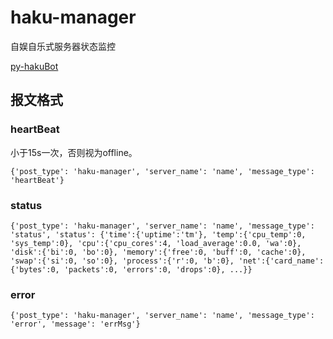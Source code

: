 # haku-manager


自娱自乐式服务器状态监控

[py-hakuBot](https://github.com/weilinfox/py-hakuBot/)

## 报文格式

### heartBeat

小于15s一次，否则视为offline。

```
{'post_type': 'haku-manager', 'server_name': 'name', 'message_type': 'heartBeat'}
```

### status

```
{'post_type': 'haku-manager', 'server_name': 'name', 'message_type': 'status', 'status': {'time':{'uptime':'tm'}, 'temp':{'cpu_temp':0, 'sys_temp':0}, 'cpu':{'cpu_cores':4, 'load_average':0.0, 'wa':0}, 'disk':{'bi':0, 'bo':0}, 'memory':{'free':0, 'buff':0, 'cache':0}, 'swap':{'si':0, 'so':0}, 'process':{'r':0, 'b':0}, 'net':{'card_name':{'bytes':0, 'packets':0, 'errors':0, 'drops':0}, ...}}
```

### error

```
{'post_type': 'haku-manager', 'server_name': 'name', 'message_type': 'error', 'message': 'errMsg'}
```
